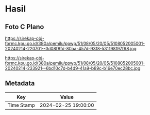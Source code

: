 # Hasil

## Foto C Plano

https://sirekap-obj-formc.kpu.go.id/380a/pemilu/ppwp/51/08/05/20/05/5108052005001-20240214-220701--3d08f8fd-80aa-457d-93f8-531198f97f98.jpg

https://sirekap-obj-formc.kpu.go.id/380a/pemilu/ppwp/51/08/05/20/05/5108052005001-20240214-233921--6bd10c7d-b4d9-41a9-b89c-b16e70ec28bc.jpg


## Metadata

| Key        | Value               |
| ---------- | ------------------- |
| Time Stamp | 2024-02-25 19:00:00 |



